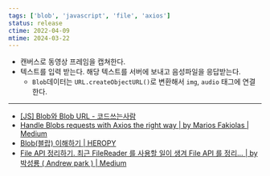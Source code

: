```yaml
---
tags: ['blob', 'javascript', 'file', 'axios']
status: release
ctime: 2022-04-09
mtime: 2024-03-22
---
```


- 캔버스로 동영상 프레임을 캡쳐한다. 
- 텍스트를 입력 받는다. 해당 텍스트를 서버에 보내고 음성파일을 응답받는다. 
  - `Blob`데이터는 `URL.createObjectURL()`로 변환해서 `img`, `audio` 태그에 연결한다.

---

- [[JS] Blob와 Blob URL - 코드쓰는사람](https://taegon.kim/archives/5078)
- [Handle Blobs requests with Axios the right way | by Marios Fakiolas | Medium](https://medium.com/@fakiolinho/handle-blobs-requests-with-axios-the-right-way-bb905bdb1c04)
- [Blob(블랍) 이해하기 | HEROPY](https://heropy.blog/2019/02/28/blob/)
- [File API 정리하기. 최근 FileReader 를 사용할 일이 생겨 File API 를 정리… | by 박성룡 ( Andrew park ) | Medium](https://pks2974.medium.com/file-api-%EC%A0%95%EB%A6%AC%ED%95%98%EA%B8%B0-729fa6a3a0ba)